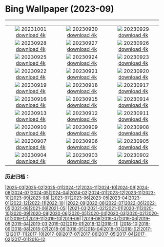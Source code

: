 # Bing Wallpaper (2023-09)
**************
| | | |
| :----: | :----: | :----: |
| ![](https://www.bing.com/th?id=OHR.LakeBledSunrise_DE-DE0873272145_1920x1080.jpg) 20231001 [download 4k](https://www.bing.com/th?id=OHR.LakeBledSunrise_DE-DE0873272145_UHD.jpg) | ![](https://www.bing.com/th?id=OHR.ShenandoahFoliage_DE-DE6908193483_1920x1080.jpg) 20230930 [download 4k](https://www.bing.com/th?id=OHR.ShenandoahFoliage_DE-DE6908193483_UHD.jpg) | ![](https://www.bing.com/th?id=OHR.GuiyangMoon_DE-DE0511223733_1920x1080.jpg) 20230929 [download 4k](https://www.bing.com/th?id=OHR.GuiyangMoon_DE-DE0511223733_UHD.jpg) |
| ![](https://www.bing.com/th?id=OHR.MaritimeDay_DE-DE9625425397_1920x1080.jpg) 20230928 [download 4k](https://www.bing.com/th?id=OHR.MaritimeDay_DE-DE9625425397_UHD.jpg) | ![](https://www.bing.com/th?id=OHR.CapriKrupp_DE-DE4606855318_1920x1080.jpg) 20230927 [download 4k](https://www.bing.com/th?id=OHR.CapriKrupp_DE-DE4606855318_UHD.jpg) | ![](https://www.bing.com/th?id=OHR.VeniceSkatePark_DE-DE8747558939_1920x1080.jpg) 20230926 [download 4k](https://www.bing.com/th?id=OHR.VeniceSkatePark_DE-DE8747558939_UHD.jpg) |
| ![](https://www.bing.com/th?id=OHR.GlacierBayOtter_DE-DE8272833767_1920x1080.jpg) 20230925 [download 4k](https://www.bing.com/th?id=OHR.GlacierBayOtter_DE-DE8272833767_UHD.jpg) | ![](https://www.bing.com/th?id=OHR.BerlinMarathon_DE-DE4277844553_1920x1080.jpg) 20230924 [download 4k](https://www.bing.com/th?id=OHR.BerlinMarathon_DE-DE4277844553_UHD.jpg) | ![](https://www.bing.com/th?id=OHR.CottonwoodCanyon_DE-DE6400641102_1920x1080.jpg) 20230923 [download 4k](https://www.bing.com/th?id=OHR.CottonwoodCanyon_DE-DE6400641102_UHD.jpg) |
| ![](https://www.bing.com/th?id=OHR.ShamwariRhino_DE-DE5605786066_1920x1080.jpg) 20230922 [download 4k](https://www.bing.com/th?id=OHR.ShamwariRhino_DE-DE5605786066_UHD.jpg) | ![](https://www.bing.com/th?id=OHR.NobelNorway_DE-DE5677760025_1920x1080.jpg) 20230921 [download 4k](https://www.bing.com/th?id=OHR.NobelNorway_DE-DE5677760025_UHD.jpg) | ![](https://www.bing.com/th?id=OHR.ArkadiaPark_DE-DE5332465806_1920x1080.jpg) 20230920 [download 4k](https://www.bing.com/th?id=OHR.ArkadiaPark_DE-DE5332465806_UHD.jpg) |
| ![](https://www.bing.com/th?id=OHR.SplugenPass_DE-DE9394174285_1920x1080.jpg) 20230919 [download 4k](https://www.bing.com/th?id=OHR.SplugenPass_DE-DE9394174285_UHD.jpg) | ![](https://www.bing.com/th?id=OHR.MilkyWayPortugal_DE-DE4795035299_1920x1080.jpg) 20230918 [download 4k](https://www.bing.com/th?id=OHR.MilkyWayPortugal_DE-DE4795035299_UHD.jpg) | ![](https://www.bing.com/th?id=OHR.CubanTody_DE-DE8542598137_1920x1080.jpg) 20230917 [download 4k](https://www.bing.com/th?id=OHR.CubanTody_DE-DE8542598137_UHD.jpg) |
| ![](https://www.bing.com/th?id=OHR.OktoberfestBrassBand_DE-DE6535043925_1920x1080.jpg) 20230916 [download 4k](https://www.bing.com/th?id=OHR.OktoberfestBrassBand_DE-DE6535043925_UHD.jpg) | ![](https://www.bing.com/th?id=OHR.AerialCologne_DE-DE6638991328_1920x1080.jpg) 20230915 [download 4k](https://www.bing.com/th?id=OHR.AerialCologne_DE-DE6638991328_UHD.jpg) | ![](https://www.bing.com/th?id=OHR.MongoliaHorses_DE-DE4992384095_1920x1080.jpg) 20230914 [download 4k](https://www.bing.com/th?id=OHR.MongoliaHorses_DE-DE4992384095_UHD.jpg) |
| ![](https://www.bing.com/th?id=OHR.HemakutaHill_DE-DE2402524948_1920x1080.jpg) 20230913 [download 4k](https://www.bing.com/th?id=OHR.HemakutaHill_DE-DE2402524948_UHD.jpg) | ![](https://www.bing.com/th?id=OHR.NorthSeaStairs_DE-DE3382163703_1920x1080.jpg) 20230912 [download 4k](https://www.bing.com/th?id=OHR.NorthSeaStairs_DE-DE3382163703_UHD.jpg) | ![](https://www.bing.com/th?id=OHR.MarathonMedoc_DE-DE0778851579_1920x1080.jpg) 20230911 [download 4k](https://www.bing.com/th?id=OHR.MarathonMedoc_DE-DE0778851579_UHD.jpg) |
| ![](https://www.bing.com/th?id=OHR.WalrusSvalbard_DE-DE0040950274_1920x1080.jpg) 20230910 [download 4k](https://www.bing.com/th?id=OHR.WalrusSvalbard_DE-DE0040950274_UHD.jpg) | ![](https://www.bing.com/th?id=OHR.AyutthayaTemple_DE-DE9492204311_1920x1080.jpg) 20230909 [download 4k](https://www.bing.com/th?id=OHR.AyutthayaTemple_DE-DE9492204311_UHD.jpg) | ![](https://www.bing.com/th?id=OHR.BathCircus_DE-DE5061679913_1920x1080.jpg) 20230908 [download 4k](https://www.bing.com/th?id=OHR.BathCircus_DE-DE5061679913_UHD.jpg) |
| ![](https://www.bing.com/th?id=OHR.ReichstagBeiNacht_DE-DE5694677012_1920x1080.jpg) 20230907 [download 4k](https://www.bing.com/th?id=OHR.ReichstagBeiNacht_DE-DE5694677012_UHD.jpg) | ![](https://www.bing.com/th?id=OHR.CreteHarbor_DE-DE5407686384_1920x1080.jpg) 20230906 [download 4k](https://www.bing.com/th?id=OHR.CreteHarbor_DE-DE5407686384_UHD.jpg) | ![](https://www.bing.com/th?id=OHR.MountSegla_DE-DE4409695618_1920x1080.jpg) 20230905 [download 4k](https://www.bing.com/th?id=OHR.MountSegla_DE-DE4409695618_UHD.jpg) |
| ![](https://www.bing.com/th?id=OHR.BourgesMarsh_DE-DE3538379611_1920x1080.jpg) 20230904 [download 4k](https://www.bing.com/th?id=OHR.BourgesMarsh_DE-DE3538379611_UHD.jpg) | ![](https://www.bing.com/th?id=OHR.ManhattanAerial_DE-DE3168422076_1920x1080.jpg) 20230903 [download 4k](https://www.bing.com/th?id=OHR.ManhattanAerial_DE-DE3168422076_UHD.jpg) | ![](https://www.bing.com/th?id=OHR.TinyHummer_DE-DE8472975008_1920x1080.jpg) 20230902 [download 4k](https://www.bing.com/th?id=OHR.TinyHummer_DE-DE8472975008_UHD.jpg) |

### 历史归档：

|[2025-03](bing/2025-03/2025-03.md)|[2025-02](bing/2025-02/2025-02.md)|[2025-01](bing/2025-01/2025-01.md)|[2024-12](bing/2024-12/2024-12.md)|[2024-11](bing/2024-11/2024-11.md)|[2024-10](bing/2024-10/2024-10.md)|[2024-09](bing/2024-09/2024-09.md)|[2024-08](bing/2024-08/2024-08.md)|[2024-07](bing/2024-07/2024-07.md)|[2024-05](bing/2024-05/2024-05.md)|[2024-04](bing/2024-04/2024-04.md)|[2024-02](bing/2024-02/2024-02.md)|[2024-01](bing/2024-01/2024-01.md)|[2023-12](bing/2023-12/2023-12.md)|[2023-11](bing/2023-11/2023-11.md)|[2023-10](bing/2023-10/2023-10.md)|[2023-09](bing/2023-09/2023-09.md)|[2023-08](bing/2023-08/2023-08.md)|
|[2023-07](bing/2023-07/2023-07.md)|[2023-06](bing/2023-06/2023-06.md)|[2023-05](bing/2023-05/2023-05.md)|[2023-04](bing/2023-04/2023-04.md)|[2023-01](bing/2023-01/2023-01.md)|[2022-12](bing/2022-12/2022-12.md)|[2022-11](bing/2022-11/2022-11.md)|[2022-10](bing/2022-10/2022-10.md)|
|[2022-09](bing/2022-09/2022-09.md)|[2022-08](bing/2022-08/2022-08.md)|[2022-07](bing/2022-07/2022-07.md)|[2022-06](bing/2022-06/2022-06.md)|[2022-05](bing/2022-05/2022-05.md)|[2021-08](bing/2021-08/2021-08.md)|[2021-06](bing/2021-06/2021-06.md)|[2021-05](bing/2021-05/2021-05.md)|
|[2021-03](bing/2021-03/2021-03.md)|[2021-02](bing/2021-02/2021-02.md)|[2021-01](bing/2021-01/2021-01.md)|[2020-11](bing/2020-11/2020-11.md)|[2020-10](bing/2020-10/2020-10.md)|[2020-09](bing/2020-09/2020-09.md)|[2020-08](bing/2020-08/2020-08.md)|[2020-06](bing/2020-06/2020-06.md)|[2020-05](bing/2020-05/2020-05.md)|[2020-04](bing/2020-04/2020-04.md)|[2020-03](bing/2020-03/2020-03.md)|[2020-02](bing/2020-02/2020-02.md)|[2020-01](bing/2020-01/2020-01.md)|[2019-12](bing/2019-12/2019-12.md)|[2019-11](bing/2019-11/2019-11.md)|[2019-10](bing/2019-10/2019-10.md)|[2019-09](bing/2019-09/2019-09.md)|
|[2019-08](bing/2019-08/2019-08.md)|[2019-07](bing/2019-07/2019-07.md)|[2019-06](bing/2019-06/2019-06.md)|[2019-05](bing/2019-05/2019-05.md)|[2019-04](bing/2019-04/2019-04.md)|[2019-03](bing/2019-03/2019-03.md)|[2019-02](bing/2019-02/2019-02.md)|[2019-01](bing/2019-01/2019-01.md)|[2018-12](bing/2018-12/2018-12.md)|[2018-11](bing/2018-11/2018-11.md)|
|[2018-10](bing/2018-10/2018-10.md)|[2018-09](bing/2018-09/2018-09.md)|[2018-08](bing/2018-08/2018-08.md)|[2018-07](bing/2018-07/2018-07.md)|[2018-06](bing/2018-06/2018-06.md)|[2018-05](bing/2018-05/2018-05.md)|[2018-04](bing/2018-04/2018-04.md)|[2018-03](bing/2018-03/2018-03.md)|[2018-02](bing/2018-02/2018-02.md)|[2017-12](bing/2017-12/2017-12.md)|[2017-11](bing/2017-11/2017-11.md)|[2017-10](bing/2017-10/2017-10.md)|[2017-09](bing/2017-09/2017-09.md)|[2017-07](bing/2017-07/2017-07.md)|[2017-06](bing/2017-06/2017-06.md)|[2017-05](bing/2017-05/2017-05.md)|[2017-04](bing/2017-04/2017-04.md)|[2017-02](bing/2017-02/2017-02.md)|[2017-01](bing/2017-01/2017-01.md)|[2016-12](bing/2016-12/2016-12.md)